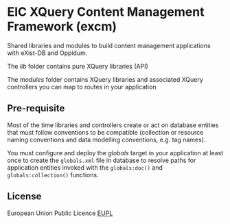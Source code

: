 EIC XQuery Content Management Framework (excm)
===

Shared libraries and modules to build content management applications with eXist-DB and Oppidum.

The *lib* folder contains pure XQuery libraries (API)

The *modules* folder contains XQuery libraries and associated XQuery controllers you can map to routes in your application

Pre-requisite
-------

Most of the time libraries and controllers create or act on database entities that must follow conventions to be compatible (collection or resource naming conventions and data modelling conventions, e.g. tag names).

You must configure and deploy the *globals* target in your application at least once to create the `globals.xml` file in database to resolve paths for application entities invoked with the `globals:doc()` and `globals:collection()` functions.

License
-------

European Union Public Licence [EUPL](https://joinup.ec.europa.eu/collection/eupl/eupl-text-11-12)
